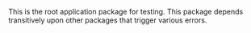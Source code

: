 This is the root application package for testing.
This package depends transitively upon other packages that trigger various errors.
